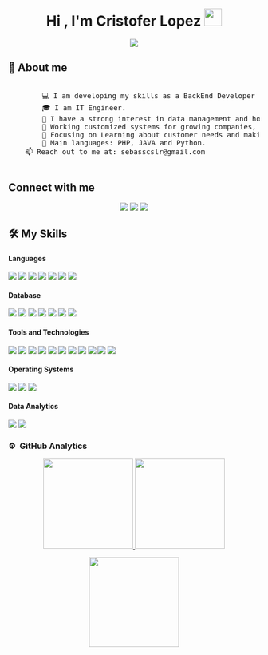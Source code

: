
<h1 align="center">Hi , I'm Cristofer Lopez <img src="https://media.giphy.com/media/hvRJCLFzcasrR4ia7z/giphy.gif" width="35"></h1>

<p align="center">
  <a href="https://github.com/DenverCoder1/readme-typing-svg"><img src="https://readme-typing-svg.herokuapp.com?font=Time+New+Roman&color=%23C8BE25&size=25&center=true&vCenter=true&width=600&height=100&lines=Back+end+Developer;IT+Engineer;Always+learning+new+things"></a>
</p>

## 📖 About me
  <pre>        
        💻 I am developing my skills as a BackEnd Developer | Enthuastic about new technologies.
        🎓 I am IT Engineer. 
        📝 I have a strong interest in data management and how to visualize it for decision making. 
        🔭 Working customized systems for growing companies, using Laravel and .NET.
        🌱 Focusing on Learning about customer needs and making their lives easier.
        🌟 Main languages: PHP, JAVA and Python.
	📫 Reach out to me at: sebasscslr@gmail.com
  </pre>

## Connect with me
<p align="center">
	<a href="sebasscslr@gmail.com"><img img src="https://img.shields.io/badge/Gmail-D14836?style=for-the-badge&logo=gmail&logoColor=white"/></a>
	<a> <img src= "https://img.shields.io/badge/github-%23121011.svg?style=for-the-badge&logo=github&logoColor=white"/></a>
	<a href="https:"><img src="https://img.shields.io/badge/linkedin-%230077B5.svg?style=for-the-badge&logo=linkedin&logoColor=white"/></a>
</p>  

 ## 🛠️ My Skills

#### Languages
<p align="lesft">
	<a><img img src="https://img.shields.io/badge/html5-%23E34F26.svg?style=for-the-badge&logo=html5&logoColor=white"/></a>
	<a><img img src="https://img.shields.io/badge/css3-%231572B6.svg?style=for-the-badge&logo=css3&logoColor=white"/></a>
	<a><img img src="https://img.shields.io/badge/c%23-%23239120.svg?style=for-the-badge&logo=csharp&logoColor=white"/></a>
	<a><img img src="https://img.shields.io/badge/java-%23ED8B00.svg?style=for-the-badge&logo=openjdk&logoColor=white"/></a>
	<a><img img src="https://img.shields.io/badge/php-%23777BB4.svg?style=for-the-badge&logo=php&logoColor=white"/></a> 
	<a><img img src="https://img.shields.io/badge/python-3670A0?style=for-the-badge&logo=python&logoColor=ffdd54"/></a>
	<a><img img src="https://img.shields.io/badge/javascript-%23323330.svg?style=for-the-badge&logo=javascript&logoColor=%23F7DF1E"/></a>
</p> 


#### Database

<p align="left">
	<a> <img src= "https://img.shields.io/badge/mysql-4479A1.svg?style=for-the-badge&logo=mysql&logoColor=white"/></a>	
	<a> <img src= "https://img.shields.io/badge/postgres-%23316192.svg?style=for-the-badge&logo=postgresql&logoColor=white"/></a>
	<a> <img src= "https://img.shields.io/badge/sqlite-%2307405e.svg?style=for-the-badge&logo=sqlite&logoColor=white"/></a>
 	<a> <img src= "https://img.shields.io/badge/Microsoft%20SQL%20Server-CC2927?style=for-the-badge&logo=microsoft%20sql%20server&logoColor=white"/></a>
	<a> <img src= "https://img.shields.io/badge/Oracle-F80000?style=for-the-badge&logo=oracle&logoColor=white"/></a>	
  	<a> <img src= "https://img.shields.io/badge/firebase-a08021?style=for-the-badge&logo=firebase&logoColor=ffcd34"/></a>
	<a> <img src= "https://img.shields.io/badge/MongoDB-%234ea94b.svg?style=for-the-badge&logo=mongodb&logoColor=white"/></a>		
</p>


#### Tools and Technologies
<p align="left">
	<a> <img src= "https://img.shields.io/badge/git-%23F05033.svg?style=for-the-badge&logo=git&logoColor=white"/></a>
	<a> <img src= "https://img.shields.io/badge/github-%23121011.svg?style=for-the-badge&logo=github&logoColor=white"/></a>
	<a> <img src= "https://img.shields.io/badge/.NET-5C2D91?style=for-the-badge&logo=.net&logoColor=white"/></a>
 	<a> <img src= "https://img.shields.io/badge/Anaconda-%2344A833.svg?style=for-the-badge&logo=anaconda&logoColor=white"/></a>
	<a> <img src= "https://img.shields.io/badge/bootstrap-%238511FA.svg?style=for-the-badge&logo=bootstrap&logoColor=white"/></a>
 	<a> <img src= "https://img.shields.io/badge/laravel-%23FF2D20.svg?style=for-the-badge&logo=laravel&logoColor=white"/></a>
  	<a> <img src= "https://img.shields.io/badge/node.js-6DA55F?style=for-the-badge&logo=node.js&logoColor=white"/></a>
   	<a> <img src= "https://img.shields.io/badge/NetBeansIDE-1B6AC6.svg?style=for-the-badge&logo=apache-netbeans-ide&logoColor=white"/></a>
    	<a> <img src= "https://img.shields.io/badge/Spyder-838485?style=for-the-badge&logo=spyder%20ide&logoColor=maroon"/></a>
     	<a> <img src= "https://img.shields.io/badge/Visual%20Studio-5C2D91.svg?style=for-the-badge&logo=visual-studio&logoColor=white"/></a>
      	<a> <img src= "https://img.shields.io/badge/Visual%20Studio%20Code-0078d7.svg?style=for-the-badge&logo=visual-studio-code&logoColor=white"/></a>
</p>


#### Operating Systems
<p align="left">
	<a> <img src= "https://img.shields.io/badge/Windows-0078D6?style=for-the-badge&logo=windows&logoColor=white"/></a>	
	<a> <img src= "https://img.shields.io/badge/mac%20os-000000?style=for-the-badge&logo=macos&logoColor=F0F0F0"/></a>
	<a> <img src= "https://img.shields.io/badge/Linux-FCC624?style=for-the-badge&logo=linux&logoColor=black"/></a>
</p>


#### Data Analytics 
<p align="left">
	<a> <img src= "https://img.shields.io/badge/power_bi-F2C811?style=for-the-badge&logo=powerbi&logoColor=black"/></a>
	<a> <img src= "https://img.shields.io/badge/Tableau-E97627?style=flat&logo=Tableau&logoColor=white"/></a>
</p>

### ⚙️ &nbsp;GitHub Analytics

<p align="center">
  <a href="https://github.com/Cristofer1221">
    <img height="180em" src="https://github-readme-stats-eight-theta.vercel.app/api?username=Cristofer1221&show_icons=true&theme=algolia&include_all_commits=true&count_private=true"/>
  </a>
  <a href="https://github.com/Cristofer1221">
    <img height="180em" src="https://github-readme-stats-eight-theta.vercel.app/api/top-langs/?username=Cristofer1221&layout=compact&langs_count=8&theme=algolia"/>
  </a>
</p>

<p align="center">
  <img height="180em" src="https://github-readme-streak-stats.herokuapp.com/?user=Cristofer12211&theme=dark&hide_border=true"/>
</p>
